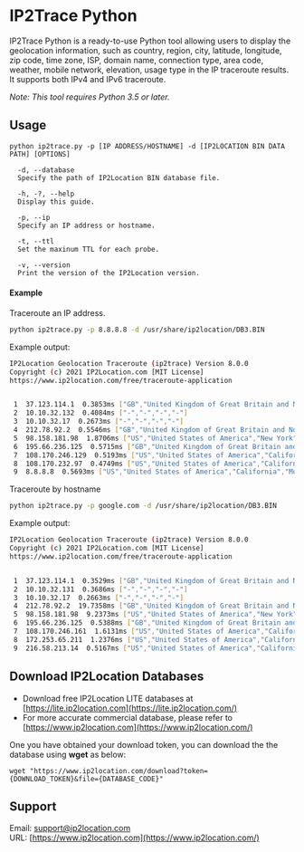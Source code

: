 # IP2Trace Python

IP2Trace Python is a ready-to-use Python tool allowing users to display the geolocation information, such as country, region, city, latitude, longitude, zip code, time zone, ISP, domain name, connection type, area code, weather, mobile network, elevation, usage type in the IP traceroute results. It supports both IPv4 and IPv6 traceroute.

*Note: This tool requires Python 3.5 or later.*

## Usage

```
python ip2trace.py -p [IP ADDRESS/HOSTNAME] -d [IP2LOCATION BIN DATA PATH] [OPTIONS]

  -d, --database
  Specify the path of IP2Location BIN database file.

  -h, -?, --help
  Display this guide.

  -p, --ip
  Specify an IP address or hostname.

  -t, --ttl
  Set the maxinum TTL for each probe.

  -v, --version
  Print the version of the IP2Location version.
```

#### Example

Traceroute an IP address.

```bash
python ip2trace.py -p 8.8.8.8 -d /usr/share/ip2location/DB3.BIN
```

Example output:

```bash
IP2Location Geolocation Traceroute (ip2trace) Version 8.0.0
Copyright (c) 2021 IP2Location.com [MIT License]
https://www.ip2location.com/free/traceroute-application


 1  37.123.114.1  0.3853ms ["GB","United Kingdom of Great Britain and Northern Ireland","England","London"]
 2  10.10.32.132  0.4084ms ["-","-","-","-"]
 3  10.10.32.17  0.2673ms ["-","-","-","-"]
 4  212.78.92.2  0.5546ms ["GB","United Kingdom of Great Britain and Northern Ireland","England","London"]
 5  98.158.181.98  1.8706ms ["US","United States of America","New York","New York City"]
 6  195.66.236.125  0.5715ms ["GB","United Kingdom of Great Britain and Northern Ireland","England","London"]
 7  108.170.246.129  0.5193ms ["US","United States of America","California","Mountain View"]
 8  108.170.232.97  0.4749ms ["US","United States of America","California","Mountain View"]
 9  8.8.8.8  0.5693ms ["US","United States of America","California","Mountain View"]
```

Traceroute by hostname

```bash
python ip2trace.py -p google.com -d /usr/share/ip2location/DB3.BIN
```

Example output:

```bash
IP2Location Geolocation Traceroute (ip2trace) Version 8.0.0
Copyright (c) 2021 IP2Location.com [MIT License]
https://www.ip2location.com/free/traceroute-application


 1  37.123.114.1  0.3529ms ["GB","United Kingdom of Great Britain and Northern Ireland","England","London"]
 2  10.10.32.131  0.3686ms ["-","-","-","-"]
 3  10.10.32.17  0.2663ms ["-","-","-","-"]
 4  212.78.92.2  19.7358ms ["GB","United Kingdom of Great Britain and Northern Ireland","England","London"]
 5  98.158.181.98  9.2373ms ["US","United States of America","New York","New York City"]
 6  195.66.236.125  0.5388ms ["GB","United Kingdom of Great Britain and Northern Ireland","England","London"]
 7  108.170.246.161  1.6131ms ["US","United States of America","California","Mountain View"]
 8  172.253.65.211  1.2376ms ["US","United States of America","California","Mountain View"]
 9  216.58.213.14  0.5167ms ["US","United States of America","California","Mountain View"]
```



## Download IP2Location Databases

- Download free IP2Location LITE databases at [https://lite.ip2location.com](https://lite.ip2location.com/)
- For more accurate commercial database, please refer to [https://www.ip2location.com](https://www.ip2location.com/)

One you have obtained your download token, you can download the the database using **wget** as below:

```
wget "https://www.ip2location.com/download?token={DOWNLOAD_TOKEN}&file={DATABASE_CODE}"
```

## Support

Email: [support@ip2location.com](mailto:support@ip2location.com)   
URL: [https://www.ip2location.com](https://www.ip2location.com/)
